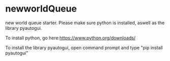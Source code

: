 # newworldQueue
new world queue starter. Please make sure python is installed, aswell as the library pyautogui.

To install python, go here:https://www.python.org/downloads/

To install the library pyautogui, open command prompt and type "pip install pyautogui"

